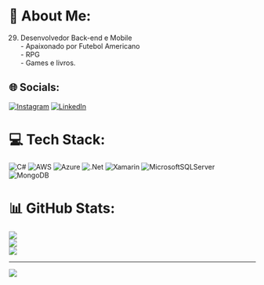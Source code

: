 # 💫 About Me:
29. Desenvolvedor Back-end e Mobile<br>- Apaixonado por Futebol Americano<br>- RPG<br>- Games e livros.


## 🌐 Socials:
[![Instagram](https://img.shields.io/badge/Instagram-%23E4405F.svg?logo=Instagram&logoColor=white)](https://instagram.com/welley_igor) [![LinkedIn](https://img.shields.io/badge/LinkedIn-%230077B5.svg?logo=linkedin&logoColor=white)](https://linkedin.com/in/welley-igor-311855222) 

# 💻 Tech Stack:
![C#](https://img.shields.io/badge/c%23-%23239120.svg?style=for-the-badge&logo=c-sharp&logoColor=white) ![AWS](https://img.shields.io/badge/AWS-%23FF9900.svg?style=for-the-badge&logo=amazon-aws&logoColor=white) ![Azure](https://img.shields.io/badge/azure-%230072C6.svg?style=for-the-badge&logo=azure-devops&logoColor=white) ![.Net](https://img.shields.io/badge/.NET-5C2D91?style=for-the-badge&logo=.net&logoColor=white) ![Xamarin](https://img.shields.io/badge/Xamarin-3199DC?style=for-the-badge&logo=xamarin&logoColor=white) ![MicrosoftSQLServer](https://img.shields.io/badge/Microsoft%20SQL%20Sever-CC2927?style=for-the-badge&logo=microsoft%20sql%20server&logoColor=white) ![MongoDB](https://img.shields.io/badge/MongoDB-%234ea94b.svg?style=for-the-badge&logo=mongodb&logoColor=white)
# 📊 GitHub Stats:
![](https://github-readme-stats.vercel.app/api?username=WelleyIgor&theme=dark&hide_border=false&include_all_commits=false&count_private=false)<br/>
![](https://github-readme-streak-stats.herokuapp.com/?user=WelleyIgor&theme=dark&hide_border=false)<br/>
![](https://github-readme-stats.vercel.app/api/top-langs/?username=WelleyIgor&theme=dark&hide_border=false&include_all_commits=false&count_private=false&layout=compact)

---
[![](https://visitcount.itsvg.in/api?id=WelleyIgor&icon=0&color=0)](https://visitcount.itsvg.in)

<!-- Proudly created with GPRM ( https://gprm.itsvg.in ) -->
